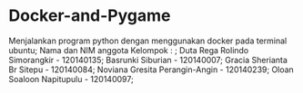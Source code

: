 # Docker-and-Pygame
Menjalankan program python dengan menggunakan docker pada terminal ubuntu;
Nama dan NIM anggota Kelompok : ;
Duta Rega Rolindo Simorangkir - 120140135;
Basrunki Siburian - 120140007;
Gracia Sherianta Br Sitepu - 120140084;
Noviana Gresita Perangin-Angin - 120140239;
Oloan Soaloon Napitupulu - 120140097;
